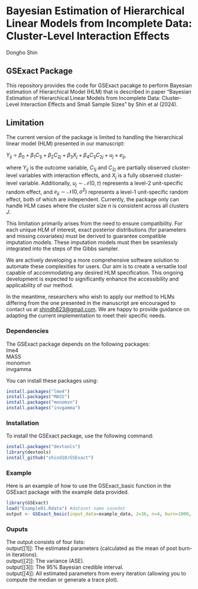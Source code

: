 Bayesian Estimation of Hierarchical Linear Models from Incomplete Data:
Cluster-Level Interaction Effects
================
Dongho Shin

## GSExact Package

This repository provides the code for GSExact pacakge to perform
Bayesian estimation of Hierarchical Model (HLM) that is described in
paper “Bayesian Estimation of Hierarchical Linear Models from Incomplete
Data: Cluster-Level Interaction Effects and Small Sample Sizes” by Shin
et al (2024).

## Limitation

The current version of the package is limited to handling the
hierarchical linear model (HLM) presented in our manuscript:

$Y_{ij}=\beta_{0}+\beta_{1}C_{1j}+\beta_{2}C_{2j}+\beta_{3}X_{j}+\beta_{4}C_{1j}C_{2j}+u_{j}+e_{ij}$,

where $Y_{ij}$ is the outcome variable, $C_{1j}$ and $C_{2j}$ are
partially observed cluster-level variables with interaction effects, and
$X_{j}$ is a fully observed cluster-level variable. Additionally,
$u_j \sim \mathcal{N}(0, \tau)$ represents a level-2 unit-specific
random effect, and $e_{ij} \sim \mathcal{N}(0, \sigma^2)$ represents a
level-1 unit-specific random effect, both of which are independent.
Currently, the package only can handle HLM cases where the cluster size
$n$ is consistent across all clusters $J$.

This limitation primarily arises from the need to ensure compatibility.
For each unique HLM of interest, exact posterior distributions (for
parameters and missing covariates) must be derived to guarantee
compatible imputation models. These imputation models must then be
seamlessly integrated into the steps of the Gibbs sampler.

We are actively developing a more comprehensive software solution to
automate these complexities for users. Our aim is to create a versatile
tool capable of accommodating any desired HLM specification. This
ongoing development is expected to significantly enhance the
accessibility and applicability of our method.

In the meantime, researchers who wish to apply our method to HLMs
differing from the one presented in the manuscript are encouraged to
contact us at <shindh823@gmail.com>. We are happy to provide guidance on
adapting the current implementation to meet their specific needs.

### Dependencies

The GSExact package depends on the following packages: <br> lme4 <br>
MASS <br> monomvn <br> invgamma <br>

You can install these packages using:

``` r
install.packages("lme4")
install.packages("MASS")
install.packages("monomvn")
install.packages("invgamma")
```

### Installation

To install the GSExact package, use the following command:

``` r
install.packages("devtools")
library(devtools)
install_github("shind10/GSExact")
```

### Example

Here is an example of how to use the GSExact_basic function in the
GSExact package with the example data provided.

``` r
library(GSExact)
load("Example01.Rdata") #dataset name savedat
output <- GSExact_basic(input_data=example_data, J=36, n=4, burn=1000, iter=2500)
```

### Ouputs

The output consists of four lists: <br> output\[\[1\]\]: The estimated
parameters (calculated as the mean of post burn-in iterations). <br>
output\[\[2\]\]: The variance (ASE). <br> output\[\[3\]\]: The 95%
Bayesian credible interval.<br> output\[\[4\]\]: All estimated
parameters from every iteration (allowing you to compute the median or
generate a trace plot).
